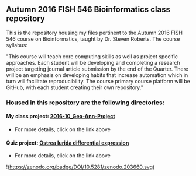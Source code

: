 ## Autumn 2016 FISH 546 Bioinformatics class repository  

This is the repository housing my files pertinent to the Autumn 2016 FISH 546 course on Bioinformatics, taught by Dr. Steven Roberts.  The course syllabus:   

  "This course will teach core computing skills as well as project specific approaches. Each student will be developing and completing a research project targeting journal article submission by the end of the Quarter. There will be an emphasis on developing habits that increase automation which in turn will facilitate reproducibility. The course primary course platform will be GitHub, with each student creating their own repository."  
  
### Housed in this repository are the following directories:  
#### My class project: [2016-10_Geo-Ann-Project](https://github.com/laurahspencer/546-Bioinformatics/tree/master/2016-10_Geo-Ann-Project) 
  * For more details, click on the link above
  
#### Quiz project: [Ostrea lurida differential expression](https://github.com/laurahspencer/546-Bioinformatics/tree/master/Ostrea-Methylation)
  * For more details, click on the link above

!(https://zenodo.org/badge/DOI/10.5281/zenodo.203660.svg)
